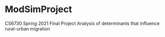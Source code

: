 # ModSimProject
CS6730 Spring 2021 Final Project
Analysis of determinants that influence rural-urban migration
